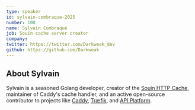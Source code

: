```yaml
---
type: speaker
id: sylvain-combraque-2025
number: 100
name: Sylvain Combraque
job: Souin cache server creator
company: 
twitter: https://twitter.com/Darkweak_dev
github: https://github.com/Darkweak
---
```


## About Sylvain

Sylvain is a seasoned Golang developer, creator of the [Souin HTTP Cache](https://github.com/darkweak/souin), maintainer of Caddy's cache handler, and an active open-source contributor to projects like [Caddy](https://github.com/caddyserver), [Træfik](https://github.com/traefik), and [API Platform](https://github.com/api-platform).
